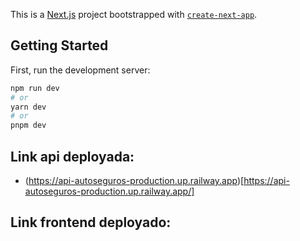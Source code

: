 This is a [Next.js](https://nextjs.org/) project bootstrapped with [`create-next-app`](https://github.com/vercel/next.js/tree/canary/packages/create-next-app).

## Getting Started

First, run the development server:

```bash
npm run dev
# or
yarn dev
# or
pnpm dev
```

## Link api deployada: 

- (https://api-autoseguros-production.up.railway.app)[https://api-autoseguros-production.up.railway.app/]

## Link frontend deployado: 
